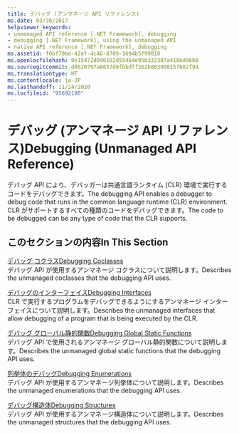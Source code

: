 ```yaml
---
title: デバッグ (アンマネージ API リファレンス)
ms.date: 03/30/2017
helpviewer_keywords:
- unmanaged API reference [.NET Framework], debugging
- debugging [.NET Framework], using the unmanaged API
- native API reference [.NET Framework], debugging
ms.assetid: f0bf70be-42ef-4c46-8709-1694b5f99018
ms.openlocfilehash: 9e15472d096102d55464e95b332307a4186d96b8
ms.sourcegitcommit: d8020797a6657d0fbbdff362b80300815f682f94
ms.translationtype: HT
ms.contentlocale: ja-JP
ms.lasthandoff: 11/24/2020
ms.locfileid: "95692190"
---
```

# <a name="debugging-unmanaged-api-reference"></a><span data-ttu-id="a8808-102">デバッグ (アンマネージ API リファレンス)</span><span class="sxs-lookup"><span data-stu-id="a8808-102">Debugging (Unmanaged API Reference)</span></span>

<span data-ttu-id="a8808-103">デバッグ API により、デバッガーは共通言語ランタイム (CLR) 環境で実行するコードをデバッグできます。</span><span class="sxs-lookup"><span data-stu-id="a8808-103">The debugging API enables a debugger to debug code that runs in the common language runtime (CLR) environment.</span></span> <span data-ttu-id="a8808-104">CLR がサポートするすべての種類のコードをデバッグできます。</span><span class="sxs-lookup"><span data-stu-id="a8808-104">The code to be debugged can be any type of code that the CLR supports.</span></span>  
  
## <a name="in-this-section"></a><span data-ttu-id="a8808-105">このセクションの内容</span><span class="sxs-lookup"><span data-stu-id="a8808-105">In This Section</span></span>  

 [<span data-ttu-id="a8808-106">デバッグ コクラス</span><span class="sxs-lookup"><span data-stu-id="a8808-106">Debugging Coclasses</span></span>](debugging-coclasses.md)  
 <span data-ttu-id="a8808-107">デバッグ API が使用するアンマネージ コクラスについて説明します。</span><span class="sxs-lookup"><span data-stu-id="a8808-107">Describes the unmanaged coclasses that the debugging API uses.</span></span>  
  
 [<span data-ttu-id="a8808-108">デバッグのインターフェイス</span><span class="sxs-lookup"><span data-stu-id="a8808-108">Debugging Interfaces</span></span>](debugging-interfaces.md)  
 <span data-ttu-id="a8808-109">CLR で実行するプログラムをデバッグできるようにするアンマネージ インターフェイスについて説明します。</span><span class="sxs-lookup"><span data-stu-id="a8808-109">Describes the unmanaged interfaces that allow debugging of a program that is being executed by the CLR.</span></span>  
  
 [<span data-ttu-id="a8808-110">デバッグ グローバル静的関数</span><span class="sxs-lookup"><span data-stu-id="a8808-110">Debugging Global Static Functions</span></span>](debugging-global-static-functions.md)  
 <span data-ttu-id="a8808-111">デバッグ API で使用されるアンマネージ グローバル静的関数について説明します。</span><span class="sxs-lookup"><span data-stu-id="a8808-111">Describes the unmanaged global static functions that the debugging API uses.</span></span>  
  
 [<span data-ttu-id="a8808-112">列挙体のデバッグ</span><span class="sxs-lookup"><span data-stu-id="a8808-112">Debugging Enumerations</span></span>](debugging-enumerations.md)  
 <span data-ttu-id="a8808-113">デバッグ API が使用するアンマネージ列挙体について説明します。</span><span class="sxs-lookup"><span data-stu-id="a8808-113">Describes the unmanaged enumerations that the debugging API uses.</span></span>  
  
 [<span data-ttu-id="a8808-114">デバッグ構造体</span><span class="sxs-lookup"><span data-stu-id="a8808-114">Debugging Structures</span></span>](debugging-structures.md)  
 <span data-ttu-id="a8808-115">デバッグ API が使用するアンマネージ構造体について説明します。</span><span class="sxs-lookup"><span data-stu-id="a8808-115">Describes the unmanaged structures that the debugging API uses.</span></span>
